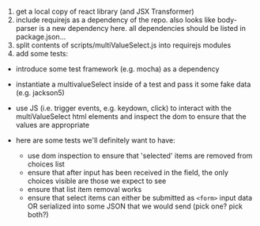 1. get a local copy of react library (and JSX Transformer)
2. include requirejs as a dependency of the repo. also looks like body-parser is a new dependency here. all dependencies should be listed in package.json...
3. split contents of scripts/multiValueSelect.js into requirejs modules
4. add some tests:
  * introduce some test framework (e.g. mocha) as a dependency
  * instantiate a multivalueSelect inside of a test and pass it some fake data (e.g. jackson5)
  * use JS (i.e. trigger events, e.g. keydown, click) to interact with the multiValueSelect html elements and inspect the dom to ensure that the values are appropriate

* here are some tests we'll definitely want to have:
  * use dom inspection to ensure that 'selected' items are removed from choices list
  * ensure that after input has been received in the field, the only choices visible are those we expect to see
  * ensure that list item removal works
  * ensure that select items can either be submitted as `<form>` input data OR serialized into some JSON that we would send (pick one? pick both?)
